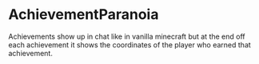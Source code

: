 # AchievementParanoia
Achievements show up in chat like in vanilla minecraft but at the end off each achievement it shows the coordinates of the player who earned that achievement.
